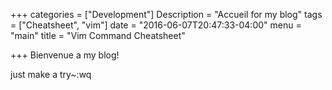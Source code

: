 +++
categories = ["Development"]
Description = "Accueil for my blog"
tags = ["Cheatsheet", "vim"]
date = "2016-06-07T20:47:33-04:00"
menu = "main"
title = "Vim Command Cheatsheet"

+++
Bienvenue a my blog!

just make a try~:wq

